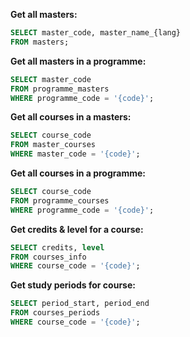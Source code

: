 <!--
  ~ Copyright Andreas Bartilson & Pontus Salenbo 2023-2024
  ~
  ~ This program is free software: you can redistribute it and/or modify
  ~ it under the terms of the GNU General Public License as published by
  ~ the Free Software Foundation, either version 3 of the License, or
  ~ (at your option) any later version. See the included LICENSE file for
  ~ the full text of the GNU General Public License.
-->

__Get all masters:__

```SQL
SELECT master_code, master_name_{lang}
FROM masters;
```

__Get all masters in a programme:__

```SQL
SELECT master_code
FROM programme_masters
WHERE programme_code = '{code}';
```

__Get all courses in a masters:__

```SQL
SELECT course_code
FROM master_courses
WHERE master_code = '{code}';
```

__Get all courses in a programme:__

```SQL
SELECT course_code
FROM programme_courses
WHERE programme_code = '{code}';
```

__Get credits & level for a course:__

```SQL
SELECT credits, level
FROM courses_info
WHERE course_code = '{code}';
```

__Get study periods for course:__

```SQL
SELECT period_start, period_end
FROM courses_periods
WHERE course_code = '{code}';
```
